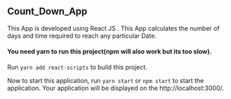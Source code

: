## Count_Down_App

This App is developed using React JS . This App calculates the number of days and time required to reach any particular Date.

#### You need yarn to run this project(npm will also work but its too slow).

Run `yarn add react-scripts` to build this project.

Now to start this application, run `yarn start` or `npm start` to start the application. Your application will be displayed on the http://localhost:3000/.
